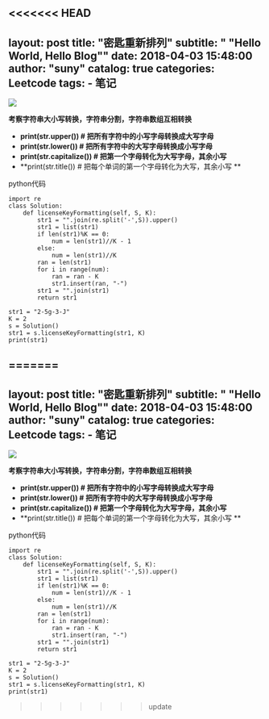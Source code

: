 <<<<<<< HEAD
---
layout:     post
title:      "密匙重新排列"
subtitle:   " \"Hello World, Hello Blog\""
date:       2018-04-03 15:48:00
author:     "suny"
catalog: true
categories: Leetcode
tags:
    - 笔记
---
<img src="/img/LicenseKeyFormatting.jpg"/>

**考察字符串大小写转换，字符串分割，字符串数组互相转换**
- **print(str.upper())          # 把所有字符中的小写字母转换成大写字母**
- **print(str.lower())          # 把所有字符中的大写字母转换成小写字母**
- **print(str.capitalize())     # 把第一个字母转化为大写字母，其余小写**
- **print(str.title())          # 把每个单词的第一个字母转化为大写，其余小写 **

python代码

	import re
	class Solution:
	    def licenseKeyFormatting(self, S, K):
	        str1 = "".join(re.split('-',S)).upper()
	        str1 = list(str1)
	        if len(str1)%K == 0:
	            num = len(str1)//K - 1
	        else:
	            num = len(str1)//K
	        ran = len(str1)
	        for i in range(num):
	            ran = ran - K
	            str1.insert(ran, "-")
	        str1 = "".join(str1)
	        return str1
	
	str1 = "2-5g-3-J"
	K = 2
	s = Solution()
	str1 = s.licenseKeyFormatting(str1, K)
	print(str1)            
            
	            
        
	
	


=======
---
layout:     post
title:      "密匙重新排列"
subtitle:   " \"Hello World, Hello Blog\""
date:       2018-04-03 15:48:00
author:     "suny"
catalog: true
categories: Leetcode
tags:
    - 笔记
---
<img src="/img/LicenseKeyFormatting.jpg"/>

**考察字符串大小写转换，字符串分割，字符串数组互相转换**
- **print(str.upper())          # 把所有字符中的小写字母转换成大写字母**
- **print(str.lower())          # 把所有字符中的大写字母转换成小写字母**
- **print(str.capitalize())     # 把第一个字母转化为大写字母，其余小写**
- **print(str.title())          # 把每个单词的第一个字母转化为大写，其余小写 **

python代码

	import re
	class Solution:
	    def licenseKeyFormatting(self, S, K):
	        str1 = "".join(re.split('-',S)).upper()
	        str1 = list(str1)
	        if len(str1)%K == 0:
	            num = len(str1)//K - 1
	        else:
	            num = len(str1)//K
	        ran = len(str1)
	        for i in range(num):
	            ran = ran - K
	            str1.insert(ran, "-")
	        str1 = "".join(str1)
	        return str1
	
	str1 = "2-5g-3-J"
	K = 2
	s = Solution()
	str1 = s.licenseKeyFormatting(str1, K)
	print(str1)            
            
	            
        
	
	


>>>>>>> update
